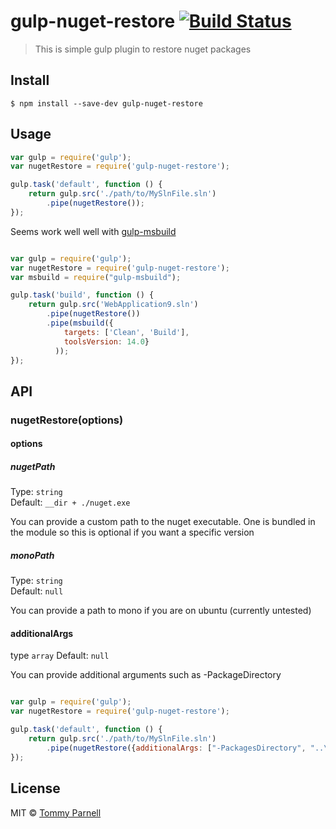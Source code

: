 # gulp-nuget-restore [![Build Status](https://travis-ci.org/tparnell8/gulp-nuget-restore.svg?branch=master)](https://travis-ci.org/tparnell8/gulp-nuget-restore)

> This is  simple gulp plugin to restore nuget packages


## Install

```
$ npm install --save-dev gulp-nuget-restore
```


## Usage

```js
var gulp = require('gulp');
var nugetRestore = require('gulp-nuget-restore');

gulp.task('default', function () {
	return gulp.src('./path/to/MySlnFile.sln')
		.pipe(nugetRestore());
});
```

Seems work well well with [gulp-msbuild](https://github.com/hoffi/gulp-msbuild)

```js

var gulp = require('gulp');
var nugetRestore = require('gulp-nuget-restore');
var msbuild = require("gulp-msbuild");

gulp.task('build', function () {
    return gulp.src('WebApplication9.sln')
        .pipe(nugetRestore())
        .pipe(msbuild({
            targets: ['Clean', 'Build'],
            toolsVersion: 14.0}
          ));
});


```


## API

### nugetRestore(options)

#### options

##### nugetPath

Type: `string`  
Default: `__dir + ./nuget.exe`

You can provide a custom path to the nuget executable. One is bundled in the module so this is optional if you want a specific version

##### monoPath

Type: `string`  
Default: `null`

You can provide a path to mono if you are on ubuntu (currently untested)


#### additionalArgs

type `array`
Default: `null`

You can provide additional arguments such as -PackageDirectory

```js

var gulp = require('gulp');
var nugetRestore = require('gulp-nuget-restore');

gulp.task('default', function () {
	return gulp.src('./path/to/MySlnFile.sln')
		.pipe(nugetRestore({additionalArgs: ["-PackagesDirectory", "..\\packages"]}));
});

```


## License

MIT © [Tommy Parnell](https://github.com/tparnell8)
